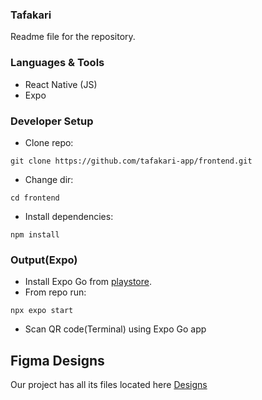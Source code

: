 ### Tafakari
Readme file for the repository.  

### Languages & Tools
- React Native (JS)
- Expo

### Developer Setup
- Clone repo:
```
git clone https://github.com/tafakari-app/frontend.git
```
- Change dir:
```
cd frontend
```
- Install dependencies:
```
npm install
```

### Output(Expo)
- Install Expo Go from [playstore](https://play.google.com/store/apps/details?id=host.exp.exponent).
- From repo run:
```
npx expo start
```
- Scan QR code(Terminal) using Expo Go app


## Figma Designs
Our project has all its files located here [Designs](https://www.figma.com/file/6t9cd1JUvsxBRWChdrJOZf/tafakari-app?type=design&node-id=0%3A1&mode=design&t=CMpsDUDcdukgTRjc-1)
